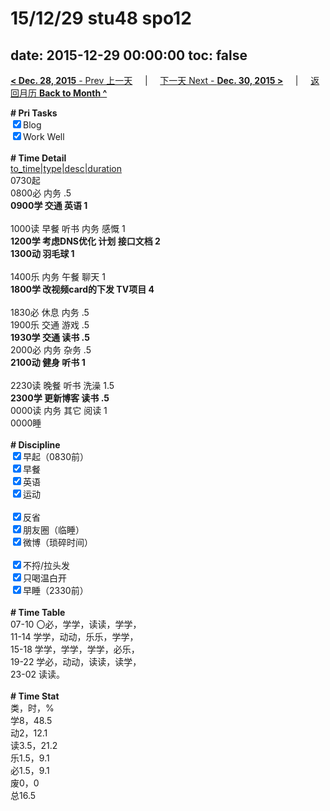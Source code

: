 # 15/12/29 stu48 spo12

date: 2015-12-29 00:00:00
toc: false
---
[**< Dec. 28, 2015** - Prev 上一天](/lifelogs/2015/12/d28.html) &nbsp; &nbsp; | &nbsp; &nbsp; [下一天 Next - **Dec. 30, 2015 >**](/lifelogs/2015/12/d30.html) &nbsp; &nbsp; |  &nbsp; &nbsp; [返回月历 **Back to Month ^**](/lifelogs/2015/12/index.html)
<br/><div><b># Pri Tasks</b></div><div><input checked="true" type="checkbox"/>Blog</div><div><input checked="true" type="checkbox"/>Work Well</div><div><br/></div><div><b># Time Detail</b></div><div><u>to_time|type|desc|duration</u></div><div>0730起</div><div>0800必 内务 .5</div><div><b>0900学 交通 英语 1</b></div><div><br/></div><div>1000读 早餐 听书 内务 感慨 1</div><div><b>1200学 考虑DNS优化 计划 接口文档 2</b></div><div><b>1300动 羽毛球 1</b></div><div><br/></div><div>1400乐 内务 午餐 聊天 1</div><div><b>1800学 改视频card的下发 TV项目 4</b></div><div><br/></div><div>1830必 休息 内务 .5</div><div>1900乐 交通 游戏 .5</div><div><b>1930学 交通 读书 .5</b></div><div>2000必 内务 杂务 .5</div><div><b>2100动 健身 听书 1</b></div><div><br/></div><div>2230读 晚餐 听书 洗澡 1.5</div><div><b>2300学 更新博客 读书 .5</b></div><div>0000读 内务 其它 阅读 1</div><div>0000睡</div><div><br/></div><div><b># Discipline</b></div><div><input checked="true" type="checkbox"/>早起（0830前）</div><div><input checked="true" type="checkbox"/>早餐</div><div><input checked="true" type="checkbox"/>英语</div><div><input checked="true" type="checkbox"/>运动</div><div><br/></div><div><input checked="true" type="checkbox"/>反省</div><div><input checked="true" type="checkbox"/>朋友圈（临睡）</div><div><input checked="true" type="checkbox"/>微博（琐碎时间）</div><div><br/></div><div><input checked="true" type="checkbox"/>不捋/拉头发</div><div><input checked="true" type="checkbox"/>只喝温白开</div><div><input checked="true" type="checkbox"/>早睡（2330前）</div><div><br/></div><div><b># Time Table</b></div><div>07-10 〇必，学学，读读，学学，</div><div>11-14 学学，动动，乐乐，学学，</div><div>15-18 学学，学学，学学，必乐，</div><div>19-22 学必，动动，读读，读学，</div><div>23-02 读读。</div><div><br/></div><div><b># Time Stat</b></div><div>类，时，%</div><div>学8，48.5</div><div>动2，12.1</div><div>读3.5，21.2</div><div>乐1.5，9.1</div><div>必1.5，9.1</div><div>废0，0</div><div>总16.5</div>
